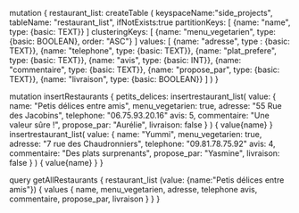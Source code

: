 mutation {
  restaurant_list: createTable (
    keyspaceName:"side_projects",
    tableName: "restaurant_list",
    ifNotExists:true
    partitionKeys: [
      {name: "name", type: {basic: TEXT}}
    ]
    clusteringKeys: [
      {name: "menu_vegetarien", type: {basic: BOOLEAN}, order: "ASC"}
    ]
    values: [
      {name: "adresse", type : {basic: TEXT}},
      {name: "telephone", type: {basic: TEXT}},
      {name: "plat_prefere", type: {basic: TEXT}},
      {name: "avis", type: {basic: INT}},
      {name: "commentaire", type: {basic: TEXT}},
      {name: "propose_par", type: {basic: TEXT}},
      {name: "livraison", type: {basic: BOOLEAN}}
    ]
  )
}

mutation insertRestaurants {
    petits_delices: insertrestaurant_list(
        value: {
        name: "Petis délices entre amis",
        menu_vegetarien: true,
        adresse: "55 Rue des Jacobins",
        telephone: "06.75.93.20.16"
        avis: 5,
        commentaire: "Une valeur sûre !",
        propose_par: "Aurélie",
        livraison: false
        }
    )
    {
        value{name}
    }
    insertrestaurant_list(
        value: {
        name: "Yummi",
        menu_vegetarien: true,
        adresse: "7 rue des Chaudronniers",
        telephone: "09.81.78.75.92"
        avis: 4,
        commentaire: "Des plats surprenants",
        propose_par: "Yasmine",
        livraison: false
        }
    )
    {
        value{name}
    }
}


query getAllRestaurants {
  restaurant_list (value: {name:"Petis délices entre amis"}) {
    values {
      name,
      menu_vegetarien,
      adresse,
      telephone
      avis,
      commentaire,
      propose_par,
      livraison
    }
  }
}